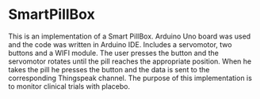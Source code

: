 # SmartPillBox
 
This is an implementation of a Smart PillBox. Arduino Uno board was used and the code was written in Arduino IDE. Includes a servomotor, two buttons and a WIFI module. The user presses the button and the servomotor rotates until the pill reaches the appropriate position. When he takes the pill he presses the button and the data is sent to the corresponding Thingspeak channel. The purpose of this implementation is to monitor clinical trials with placebo.
